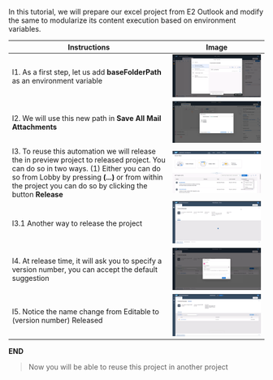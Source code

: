 In this tutorial, we will prepare our excel project from E2 Outlook and modify the same to modularize its content execution based on environment variables.

Instructions | Image
------------ | -----
I1. As a first step, let us add **baseFolderPath** as an environment variable | ![Create Base Folder as Environment Variable!](Images/CreateEnvironmentVariable.png)
I2. We will use this new path in **Save All Mail Attachments** | ![Use the envrionment varialble in Save Mail Attachments!](Images/SaveAsMailAttachmentNewFilePath.png)
I3. To reuse this automation we will release the in preview project to released project. You can do so in two ways. (1) Either you can do so from Lobby by pressing **(...)** or from within the project you can do so by clicking the button **Release** | ![Release Automation Project from SPA Lobby!](Images/ReleasefromSPALobby.png)
I3.1 Another way to release the project | ![Release Project from within Automation Project!](Images/ReleaseFromWithinTheProject.png)
I4. At release time, it will ask you to specify a version number, you can accept the default suggestion | ![Release Project Dialog!](Images/ReleaseVersionDialog.png)
I5. Notice the name change from Editable to (version number) Released | ![Change in Release status!](Images/ChangeinReleaseStatus.png)

**END**

> Now you will be able to reuse this project in another project
